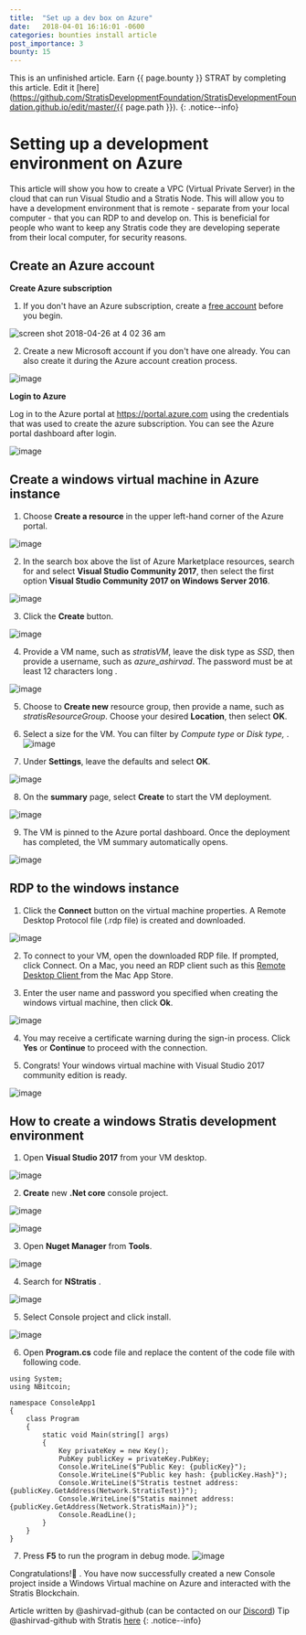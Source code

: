 ```yaml
---
title:  "Set up a dev box on Azure"
date:   2018-04-01 16:16:01 -0600
categories: bounties install article
post_importance: 3
bounty: 15
---
```

This is an unfinished article. Earn {{ page.bounty }} STRAT by completing this article. Edit it [here](https://github.com/StratisDevelopmentFoundation/StratisDevelopmentFoundation.github.io/edit/master/{{ page.path }}).
{: .notice--info}

# Setting up a development environment on Azure

This article will show you how to create a VPC (Virtual Private Server) in the cloud that can run Visual Studio and a Stratis Node. This will allow you to have a development environment that is remote - separate from your local computer - that you can RDP to and develop on. This is beneficial for people who want to keep any Stratis code they are developing seperate from their local computer, for security reasons.

## Create an Azure account

**Create Azure subscription**

1. If you don't have an Azure subscription, create a [free account](https://azure.microsoft.com/en-us/free/) before you begin.

![screen shot 2018-04-26 at 4 02 36 am](https://user-images.githubusercontent.com/2681744/39306248-3934fe2e-497d-11e8-94bc-6bb099cf93ce.png)

2. Create a new Microsoft account if you don't have one already. You can also create it during the Azure account creation process.

![image](https://user-images.githubusercontent.com/2681744/39306385-b3a02f08-497d-11e8-9aeb-7fc7884dd2d6.png)

**Login to Azure**

Log in to the Azure portal at https://portal.azure.com using the credentials that was used to create the azure subscription. You can see the Azure portal dashboard after login.

![image](https://user-images.githubusercontent.com/2681744/39306571-2adcbf5a-497e-11e8-8974-a5d3044d7f18.png)

## Create a windows virtual machine in Azure instance

1. Choose **Create a resource** in the upper left-hand corner of the Azure portal.

![image](https://user-images.githubusercontent.com/2681744/39324954-9509bc2c-49ae-11e8-8f2c-dab3cb931a2f.png)

2. In the search box above the list of Azure Marketplace resources, search for and select **Visual Studio Community 2017**, then select the first option **Visual Studio Community 2017 on Windows Server 2016**.

![image](https://user-images.githubusercontent.com/2681744/39325123-08d34830-49af-11e8-9336-bcd015cea8d2.png)

3. Click the **Create** button.

![image](https://user-images.githubusercontent.com/2681744/39325182-2c3a3ae0-49af-11e8-9366-3512bef24180.png)

4. Provide a VM name, such as _stratisVM_, leave the disk type as _SSD_, then provide a username, such as _azure_ashirvad_. The password must be at least 12 characters long .

![image](https://user-images.githubusercontent.com/2681744/39325323-82fbb1a6-49af-11e8-943e-d19807bc4df8.png)

5. Choose to **Create new** resource group, then provide a name, such as _stratisResourceGroup_. Choose your desired **Location**, then select **OK**.

6. Select a size for the VM. You can filter by _Compute type_ or _Disk type,_ .
![image](https://user-images.githubusercontent.com/2681744/39325404-b225764c-49af-11e8-9b50-f8ed1a3dc782.png)

7. Under **Settings**, leave the defaults and select **OK**.

![image](https://user-images.githubusercontent.com/2681744/39325416-beb701dc-49af-11e8-8bee-13fd6d671933.png)

8. On the **summary** page, select **Create** to start the VM deployment.

![image](https://user-images.githubusercontent.com/2681744/39325597-44e39b3a-49b0-11e8-8873-e0078b6433a8.png)

9. The VM is pinned to the Azure portal dashboard. Once the deployment has completed, the VM summary automatically opens.

![image](https://user-images.githubusercontent.com/2681744/39325668-69ded986-49b0-11e8-912b-c5702b28aca6.png)

## RDP to the windows instance

1. Click the **Connect** button on the virtual machine properties. A Remote Desktop Protocol file (.rdp file) is created and downloaded.

![image](https://user-images.githubusercontent.com/2681744/39325819-cd338270-49b0-11e8-945f-e2317099fd9f.png)

2. To connect to your VM, open the downloaded RDP file. If prompted, click Connect. On a Mac, you need an RDP client such as this [Remote Desktop Client ](https://itunes.apple.com/us/app/microsoft-remote-desktop/id715768417?mt=12)from the Mac App Store.

3. Enter the user name and password you specified when creating the windows virtual machine, then click **Ok**.

![image](https://user-images.githubusercontent.com/2681744/39325914-12e698d4-49b1-11e8-8ad9-0a2a5da57186.png)

4. You may receive a certificate warning during the sign-in process. Click **Yes** or **Continue** to proceed with the connection.

5. Congrats! Your windows virtual machine with Visual Studio 2017 community edition is ready.

![image](https://user-images.githubusercontent.com/2681744/39325978-47f8673c-49b1-11e8-9be3-9dd4978e5e36.png)

## How to create a windows Stratis development environment

1. Open **Visual Studio 2017** from your VM desktop.

![image](https://user-images.githubusercontent.com/2681744/39326088-98dce024-49b1-11e8-8a88-cff16e08f144.png)

2. **Create** new **.Net core** console project. 

![image](https://user-images.githubusercontent.com/2681744/39326161-c19e838c-49b1-11e8-82fe-ca12294e1001.png)

![image](https://user-images.githubusercontent.com/2681744/39326185-d17a101e-49b1-11e8-998b-77a7f5fed583.png)

3. Open **Nuget Manager** from **Tools**.

![image](https://user-images.githubusercontent.com/2681744/39326223-ebc42e96-49b1-11e8-8984-1199be5a53b6.png)

4. Search for **NStratis** .

![image](https://user-images.githubusercontent.com/2681744/39326263-070bf012-49b2-11e8-85b2-bc2e786294c2.png)

5. Select Console project and click install.

![image](https://user-images.githubusercontent.com/2681744/39326286-18656b2c-49b2-11e8-9734-b394b4efb773.png)

6. Open **Program.cs** code file and replace the content of the code file with following code.
```
using System;
using NBitcoin;

namespace ConsoleApp1
{
    class Program
    {
        static void Main(string[] args)
        {
            Key privateKey = new Key();
            PubKey publicKey = privateKey.PubKey;
            Console.WriteLine($"Public Key: {publicKey}");
            Console.WriteLine($"Public key hash: {publicKey.Hash}");
            Console.WriteLine($"Stratis testnet address: {publicKey.GetAddress(Network.StratisTest)}");
            Console.WriteLine($"Statis mainnet address: {publicKey.GetAddress(Network.StratisMain)}");
            Console.ReadLine();
        }
    }
}
```

7. Press **F5** to run the program in debug mode. 
![image](https://user-images.githubusercontent.com/2681744/39326503-d3be0e74-49b2-11e8-8289-439568a9c2bb.png)

Congratulations!🎉  . You have now successfully created a new Console project inside a Windows Virtual machine on Azure and interacted with the Stratis Blockchain.

Article written by @ashirvad-github (can be contacted on our [Discord](/discord/)) Tip @ashirvad-github with Stratis [here](https://chainz.cryptoid.info/strat/address.dws?SWUhrx3QnRqkR8ML14sEpQqju8qMm8Ab83)
{: .notice--info}
